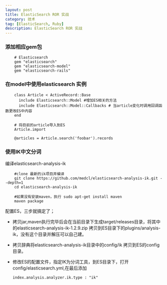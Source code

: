```yaml
---
layout: post
title: ElasticSearch ROR 实战
category: 技术
tag: [ElasticSearch, Ruby]
description: ElasticSearch ROR 实战
---
```


### 添加相应gem包

        # Elasticsearch
        gem "elasticsearch"
        gem "elasticsearch-model"
        gem "elasticsearch-rails"


### 在model中使用elasticsearch 实例

        class Article < ActiveRecord::Base
          include Elasticsearch::Model #增加ES相关的方法
          include Elasticsearch::Model::Callbacks # 当article变化时调用回调函数更改ES中内容
        end

        # 将目前的article导入到ES
        Article.import

        @articles = Article.search('foobar').records

### 使用IK中文分词

   编译elasticsearch-analysis-ik

        #clone 最新的ik项目并编译
        git clone https://github.com/medcl/elasticsearch-analysis-ik.git --depth=1
        cd elasticsearch-analysis-ik

        #如果没有安装maven，执行 sudo apt-get install maven
        maven package

   配置ES，三步就搞定了；

   - 拷贝jar,maven执行完毕后会在当前目录下生成target/releases目录，将其中的elasticsearch-analysis-ik-1.2.9.zip 拷贝到ES目录下的plugins/analysis-ik，没有这个目录并解压可以自己建。
   - 拷贝辞典将elasticsearch-analysis-ik目录中的config/ik 拷贝到ES的config目录。
   - 修改ES的配置文件，指定IK为分词工具，到ES目录下，打开config/elasticsearch.yml,在最后添加

         index.analysis.analyzer.ik.type : "ik"

